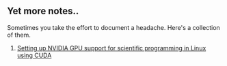 ## Yet more notes..

Sometimes you take the effort to document a headache. Here's a collection of them.

1. [Setting up NVIDIA GPU support for scientific programming in Linux using CUDA](linuxgpu.md)


